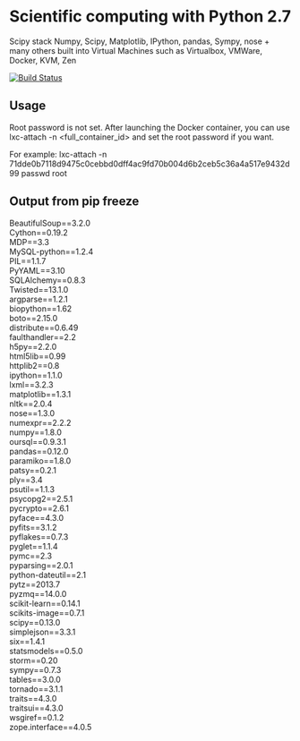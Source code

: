 Scientific computing with Python 2.7
====================================

Scipy stack Numpy, Scipy, Matplotlib, IPython, pandas, Sympy, nose + many others built into Virtual Machines such as Virtualbox, VMWare, Docker, KVM, Zen<br>

[![Build Status](https://ci.scivm.com/jenkins/buildStatus/icon?job=scientific-python-2.7)](https://ci.scivm.com/jenkins/view/Science%20Images/job/scientific-python-2.7/)<br>

Usage
-----

Root password is not set.  After launching the Docker container, you can use lxc-attach -n <full_container_id> and set the root password if you want.

For example:
lxc-attach -n 71dde0b7118d9475c0cebbd0dff4ac9fd70b004d6b2ceb5c36a4a517e9432d99
passwd root

Output from pip freeze
----------------------

BeautifulSoup==3.2.0<br>
Cython==0.19.2<br>
MDP==3.3<br>
MySQL-python==1.2.4<br>
PIL==1.1.7<br>
PyYAML==3.10<br>
SQLAlchemy==0.8.3<br>
Twisted==13.1.0<br>
argparse==1.2.1<br>
biopython==1.62<br>
boto==2.15.0<br>
distribute==0.6.49<br>
faulthandler==2.2<br>
h5py==2.2.0<br>
html5lib==0.99<br>
httplib2==0.8<br>
ipython==1.1.0<br>
lxml==3.2.3<br>
matplotlib==1.3.1<br>
nltk==2.0.4<br>
nose==1.3.0<br>
numexpr==2.2.2<br>
numpy==1.8.0<br>
oursql==0.9.3.1<br>
pandas==0.12.0<br>
paramiko==1.8.0<br>
patsy==0.2.1<br>
ply==3.4<br>
psutil==1.1.3<br>
psycopg2==2.5.1<br>
pycrypto==2.6.1<br>
pyface==4.3.0<br>
pyfits==3.1.2<br>
pyflakes==0.7.3<br>
pyglet==1.1.4<br>
pymc==2.3<br>
pyparsing==2.0.1<br>
python-dateutil==2.1<br>
pytz==2013.7<br>
pyzmq==14.0.0<br>
scikit-learn==0.14.1<br>
scikits-image==0.7.1<br>
scipy==0.13.0<br>
simplejson==3.3.1<br>
six==1.4.1<br>
statsmodels==0.5.0<br>
storm==0.20<br>
sympy==0.7.3<br>
tables==3.0.0<br>
tornado==3.1.1<br>
traits==4.3.0<br>
traitsui==4.3.0<br>
wsgiref==0.1.2<br>
zope.interface==4.0.5<br>

